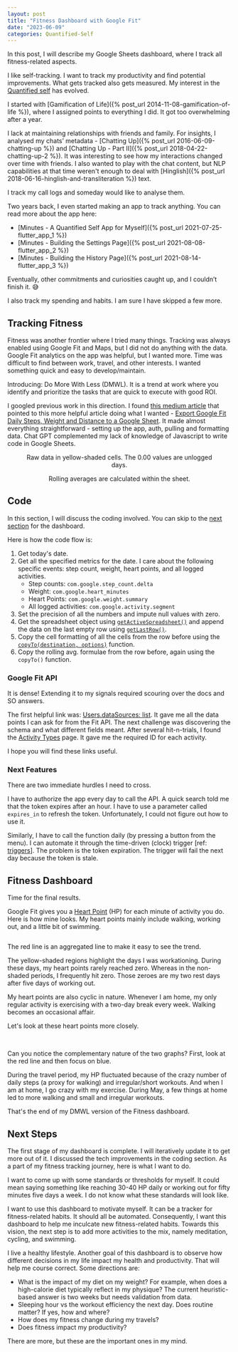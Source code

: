 ```yaml
---
layout: post
title: "Fitness Dashboard with Google Fit"
date: "2023-06-09"
categories: Quantified-Self
---
```


In this post, I will describe my Google Sheets dashboard, where I track all fitness-related aspects.

I like self-tracking. I want to track my productivity and find potential improvements. What gets tracked also gets measured. My interest in the [Quantified self](https://en.wikipedia.org/wiki/Quantified_self) has evolved.

I started with [Gamification of Life]({% post_url 2014-11-08-gamification-of-life %}), where I assigned points to everything I did. It got too overwhelming after a year.

I lack at maintaining relationships with friends and family. For insights, I analysed my chats’ metadata - [Chatting Up]({% post_url 2016-06-09-chatting-up %}) and [Chatting Up - Part II]({% post_url 2018-04-22-chatting-up-2 %}). It was interesting to see how my interactions changed over time with friends. I also wanted to play with the chat content, but NLP capabilities at that time weren't enough to deal with [Hinglish]({% post_url 2018-06-16-hinglish-and-transliteration %}) text.

I track my call logs and someday would like to analyse them.

Two years back, I even started making an app to track anything. You can read more about the app here:

- [Minutes - A Quantified Self App for Myself]({% post_url 2021-07-25-flutter_app_1 %})
- [Minutes - Building the Settings Page]({% post_url 2021-08-08-flutter_app_2 %})
- [Minutes - Building the History Page]({% post_url 2021-08-14-flutter_app_3 %})

Eventually, other commitments and curiosities caught up, and I couldn’t finish it. 😅

I also track my spending and habits. I am sure I have skipped a few more.

## Tracking Fitness

Fitness was another frontier where I tried many things. Tracking was always enabled using Google Fit and Maps, but I did not do anything with the data. Google Fit analytics on the app was helpful, but I wanted more. Time was difficult to find between work, travel, and other interests. I wanted something quick and easy to develop/maintain.

Introducing: Do More With Less (DMWL). It is a trend at work where you identify and prioritize the tasks that are quick to execute with good ROI.

I googled previous work in this direction. I found [this medium article](https://towardsdatascience.com/how-i-built-a-google-spreadsheet-to-keep-track-of-google-fit-fitness-data-a0887a59f730) that pointed to this more helpful article doing what I wanted - [Export Google Fit Daily Steps, Weight and Distance to a Google Sheet](https://ithoughthecamewithyou.com/post/export-google-fit-daily-steps-to-a-google-sheet). It made almost everything straightforward - setting up the app, auth, pulling and formatting data. Chat GPT complemented my lack of knowledge of Javascript to write code in Google Sheets.

<figure class="image">
<img src="{{ site.url }}/assets/2023-06/1_fit_dash_logs.png" alt="" style="text-align: center; margin: auto">
<figcaption style="text-align: center">Raw data in yellow-shaded cells. The 0.00 values are unlogged days.</figcaption>
</figure>


<figure class="image">
<img src="{{ site.url }}/assets/2023-06/2_fit_dash_logs2.png" alt="" style="text-align: center; margin: auto">
<figcaption style="text-align: center">Rolling averages are calculated within the sheet.</figcaption>
</figure>


## Code

In this section, I will discuss the coding involved. You can skip to the [next section](#fitness-dashboard) for the dashboard.

Here is how the code flow is:

1. Get today's date.
2. Get all the specified metrics for the date. I care about the following specific events: step count, weight, heart points, and all logged activities.
    - Step counts: `com.google.step_count.delta`
    - Weight: `com.google.heart_minutes`
    - Heart Points: `com.google.weight.summary`
    - All logged activities: `com.google.activity.segment`
3. Set the precision of all the numbers and impute null values with zero.
4. Get the spreadsheet object using [`getActiveSpreadsheet()`](https://developers.google.com/apps-script/reference/spreadsheet/spreadsheet-app) and append the data on the last empty row using [`getLastRow()`](https://developers.google.com/apps-script/reference/spreadsheet/sheet#getlastrow).
5. Copy the cell formatting of all the cells from the row before using the [`copyTo(destination, options)`](https://developers.google.com/apps-script/reference/spreadsheet/range#copytodestination,-options) function.
6. Copy the rolling avg. formulae from the row before, again using the `copyTo()` function.

### Google Fit API

It is dense! Extending it to my signals required scouring over the docs and SO answers.

The first helpful link was: [Users.dataSources: list](https://developers.google.com/apis-explorer/#search/fitness.users.datasources.list/m/fitness/v1/fitness.users.dataSources.list?userId=me&_h=1). It gave me all the data points I can ask for from the Fit API. The next challenge was discovering the schema and what different fields meant. After several hit-n-trials, I found the [Activity Types](https://developers.google.com/fit/rest/v1/reference/activity-types) page. It gave me the required ID for each activity.

I hope you will find these links useful.

### Next Features

There are two immediate hurdles I need to cross.

I have to authorize the app every day to call the API. A quick search told me that the token expires after an hour. I have to use a parameter called `expires_in` to refresh the token. Unfortunately, I could not figure out how to use it.

Similarly, I have to call the function daily (by pressing a button from the menu). I can automate it through the time-driven (clock) trigger [ref: [triggers](https://developers.google.com/apps-script/guides/triggers)]. The problem is the token expiration. The trigger will fail the next day because the token is stale.

## Fitness Dashboard

Time for the final results.

Google Fit gives you a [Heart Point](https://support.google.com/fit/answer/7619539?hl=en&co=GENIE.Platform%3DAndroid#zippy=%2Chow-to-earn-heart-points) (HP) for each minute of activity you do. Here is how mine looks. My heart points mainly include walking, working out, and a little bit of swimming.

<figure class="image">
<img src="{{ site.url }}/assets/2023-06/3_fit_dash_hp.png" alt="" style="text-align: center; margin: auto">
<!-- <figcaption style="text-align: center">Figure 1:</figcaption> -->
</figure>

The red line is an aggregated line to make it easy to see the trend.

The yellow-shaded regions highlight the days I was workationing. During these days, my heart points rarely reached zero. Whereas in the non-shaded periods, I frequently hit zero. Those zeroes are my two rest days after five days of working out.

My heart points are also cyclic in nature. Whenever I am home, my only regular activity is exercising with a two-day break every week. Walking becomes an occasional affair.

Let's look at these heart points more closely.

<figure class="image">
<img src="{{ site.url }}/assets/2023-06/fit_dash_steps.png" alt="" style="text-align: center; margin: auto">
<img src="{{ site.url }}/assets/2023-06/fit_dash_workout.png" alt="" style="text-align: center; margin: auto">
</figure>

Can you notice the complementary nature of the two graphs? First, look at the red line and then focus on blue.

During the travel period, my HP fluctuated because of the crazy number of daily steps (a proxy for walking) and irregular/short workouts. And when I am at home, I go crazy with my exercise. During May, a few things at home led to more walking and small and irregular workouts.

That's the end of my DMWL version of the Fitness dashboard.

## Next Steps

The first stage of my dashboard is complete. I will iteratively update it to get more out of it. I discussed the tech improvements in the coding section. As a part of my fitness tracking journey, here is what I want to do.

I want to come up with some standards or thresholds for myself. It could mean saying something like reaching 30-40 HP daily or working out for fifty minutes five days a week. I do not know what these standards will look like.

I want to use this dashboard to motivate myself. It can be a tracker for fitness-related habits. It should all be automated. Consequently, I want this dashboard to help me inculcate new fitness-related habits. Towards this vision, the next step is to add more activities to the mix, namely meditation, cycling, and swimming.

I live a healthy lifestyle. Another goal of this dashboard is to observe how different decisions in my life impact my health and productivity. That will help me course correct. Some directions are:

- What is the impact of my diet on my weight? For example, when does a high-calorie diet typically reflect in my physique? The current heuristic-based answer is two weeks but needs validation from data.
- Sleeping hour vs the workout efficiency the next day. Does routine matter? If yes, how and where?
- How does my fitness change during my travels?
- Does fitness impact my productivity?

There are more, but these are the important ones in my mind.
